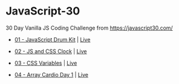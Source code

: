 # JavaScript-30

30 Day Vanilla JS Coding Challenge from https://javascript30.com/

- [01 - JavaScript Drum Kit](https://github.com/ShaileshParmar-WebDeveloper/JavaScript-30/tree/master/01%20-%20JavaScript%20Drum%20Kit) | [Live](https://shaileshparmar-webdeveloper.github.io/JavaScript-30/01%20-%20JavaScript%20Drum%20Kit/)
- [02 - JS and CSS Clock](https://github.com/ShaileshParmar-WebDeveloper/JavaScript-30/tree/master/02%20-%20JS%20and%20CSS%20Clock) | [Live](https://shaileshparmar-webdeveloper.github.io/JavaScript-30/02%20-%20JS%20and%20CSS%20Clock/)

- [03 - CSS Variables](https://github.com/ShaileshParmar-WebDeveloper/JavaScript-30/tree/master/03%20-%20CSS%20Variables) | [Live](https://shaileshparmar-webdeveloper.github.io/JavaScript-30/03%20-%20CSS%20Variables/)

- [04 - Array Cardio Day 1](https://github.com/ShaileshParmar-WebDeveloper/JavaScript-30/tree/master/04%20-%20Array%20Cardio%20Day%201) | [Live]()
